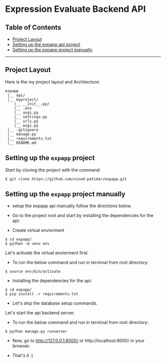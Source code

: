 # Expression Evaluate Backend API

## Table of Contents

- [Project Layout](#project-layout)
- [Setting up the expapp api project](#setting-up-the-expapp-project)
- [Setting up the expapp project manually](#setting-up-the-expapp-project-manually)

---

## Project Layout
  
  Here is the my project layout and Architecture:
  
  ```
  expapp
   |__ api/
   |__ myproject/
      |__ __init__.py/
      |__ .env
      |__ asgi.py
      |__ settings.py
      |__ urls.py
      |__ wsgi.py
   |__ .gitignore
   |__ manage.py
   |__ requirements.txt
   |__ README.md
  
  ```
  
  ## Setting up the `expapp` project
  
  Start by cloning the project with the command:
  ```
  $ git clone https://github.com/vinod-patidar/expapp.git
  ```
 
  ## Setting up the `expapp` project manually
  
  - setup the expapp api manually follow the directions below.
  
  - Go to the project root and start by installing the dependencies for the api:
  - Create virtual enviorment
  ```
  $ cd expapp/
  $ python -m venv env
  ```
  
  Let's activate the virtual enviorment first.
  - To run the below command and run in terminal from root directory:
  ```
  $ source env/bin/activate
  ```

  - Installing the dependencies for the api:
  ```
  $ cd expapp/
  $ pip install -r requirements.txt
  ```

  - Let's skip the database setup commands.

  Let's start the api backend server.
  - To run the below command and run in terminal from root directory:
  ```
  $ python manage.py runserver
  ```

  - Now, go to http://127.0.0.1:8000/ or http://localhost:8000/ in your browser.

  - That's it :)
 